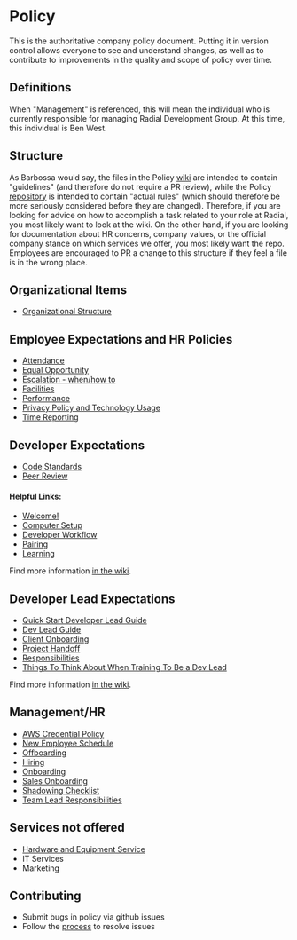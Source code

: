 # Policy

This is the authoritative company policy document.  Putting it in version control allows everyone to see and understand changes, as well as to contribute to improvements in the quality and scope of policy over time.

## Definitions
When "Management" is referenced, this will mean the individual who is currently
responsible for managing Radial Development Group. At this time, this individual
is Ben West.

## Structure
As Barbossa would say, the files in the Policy [wiki](https://github.com/RadialDevGroup/Policy/wiki) are intended to contain "guidelines" (and therefore do not require a PR review), while the Policy [repository](https://github.com/RadialDevGroup/Policy) is intended to contain "actual rules" (which should therefore be more seriously considered before they are changed).  Therefore, if you are looking for advice on how to accomplish a task related to your role at Radial, you most likely want to look at the wiki. On the other hand, if you are looking for documentation about HR concerns, company values, or the official company stance on which services we offer, you most likely want the repo. Employees are encouraged to PR a change to this structure if they feel a file is in the wrong place.

## Organizational Items
- [Organizational Structure](ORGANIZATIONAL_STRUCTURE.md)

## Employee Expectations and HR Policies
- [Attendance](employee_expectations/ATTENDANCE.md)
- [Equal Opportunity](employee_expectations/EQUAL_OPPORTUNITY.md)
- [Escalation - when/how to](employee_expectations/ESCALATION.md)
- [Facilities](employee_expectations/FACILITIES.md)
- [Performance](employee_expectations/PERFORMANCE.md)
- [Privacy Policy and Technology Usage](employee_expectations/PRIVACY.md)
- [Time Reporting](employee_expectations/TIME_REPORTING.md)

## Developer Expectations
- [Code Standards](developer/CODE_STANDARDS.md)
- [Peer Review](developer/PEER_REVIEW.md)

#### Helpful Links:
- [Welcome!](https://github.com/RadialDevGroup/Policy/wiki#welcome)
- [Computer Setup](https://github.com/RadialDevGroup/Policy/wiki/Computer-Setup)
- [Developer Workflow](https://github.com/RadialDevGroup/Policy/wiki/Developer-Workflow)
- [Pairing](https://github.com/RadialDevGroup/Policy/wiki/Pairing)
- [Learning](https://github.com/RadialDevGroup/Policy/wiki/Learning)

Find more information [in the wiki](https://github.com/RadialDevGroup/Policy/wiki#developer-support).

## Developer Lead Expectations
- [Quick Start Developer Lead Guide](https://github.com/RadialDevGroup/Policy/wiki/Quick-Start-Developer-Lead-Guide)
- [Dev Lead Guide](developer_lead/DEVELOPER_LEAD_GUIDE.md)
- [Client Onboarding](developer_lead/CLIENT_ONBOARDING.md)
- [Project Handoff](developer_lead/PROJECT_HANDOFF.md)
- [Responsibilities](developer_lead/RESPONSIBILITIES.md)
- [Things To Think About When Training To Be a Dev Lead](https://github.com/RadialDevGroup/Policy/wiki/Dev-Lead-Training-Thoughts)

Find more information [in the wiki](https://github.com/RadialDevGroup/Policy/wiki#developer-lead-support).

## Management/HR
- [AWS Credential Policy](management/AWS_CREDENTIAL_POLICY.md)
- [New Employee Schedule](management/NEW_EMPLOYEE_SCHEDULE.md)
- [Offboarding](management/OFFBOARDING.md)
- [Hiring](management/HIRING.md)
- [Onboarding](management/ONBOARDING.md)
- [Sales Onboarding](management/SALES_ONBOARDING.md)
- [Shadowing Checklist](management/FIRST_SPRINT_CHECKLIST.md)
- [Team Lead Responsibilities](management/TEAM_LEAD.md)

## Services not offered
- [Hardware and Equipment Service](employee_expectations/HARDWARE.md)
- IT Services
- Marketing

## Contributing
- Submit bugs in policy via github issues
- Follow the [process](PROCESS.MD) to resolve issues
